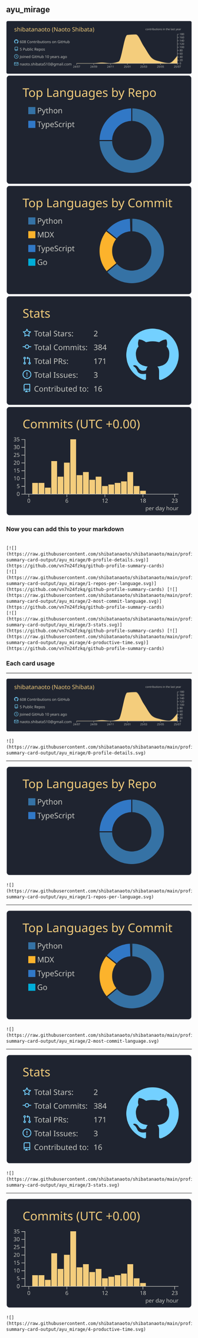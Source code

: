## ayu_mirage

[![](./0-profile-details.svg)](https://github.com/vn7n24fzkq/github-profile-summary-cards)
[![](./1-repos-per-language.svg)](https://github.com/vn7n24fzkq/github-profile-summary-cards) [![](./2-most-commit-language.svg)](https://github.com/vn7n24fzkq/github-profile-summary-cards)
[![](./3-stats.svg)](https://github.com/vn7n24fzkq/github-profile-summary-cards) [![](./4-productive-time.svg)](https://github.com/vn7n24fzkq/github-profile-summary-cards)
### Now you can add this to your markdown
```

[![](https://raw.githubusercontent.com/shibatanaoto/shibatanaoto/main/profile-summary-card-output/ayu_mirage/0-profile-details.svg)](https://github.com/vn7n24fzkq/github-profile-summary-cards)
[![](https://raw.githubusercontent.com/shibatanaoto/shibatanaoto/main/profile-summary-card-output/ayu_mirage/1-repos-per-language.svg)](https://github.com/vn7n24fzkq/github-profile-summary-cards) [![](https://raw.githubusercontent.com/shibatanaoto/shibatanaoto/main/profile-summary-card-output/ayu_mirage/2-most-commit-language.svg)](https://github.com/vn7n24fzkq/github-profile-summary-cards)
[![](https://raw.githubusercontent.com/shibatanaoto/shibatanaoto/main/profile-summary-card-output/ayu_mirage/3-stats.svg)](https://github.com/vn7n24fzkq/github-profile-summary-cards) [![](https://raw.githubusercontent.com/shibatanaoto/shibatanaoto/main/profile-summary-card-output/ayu_mirage/4-productive-time.svg)](https://github.com/vn7n24fzkq/github-profile-summary-cards)

```

### Each card usage
---

![](./0-profile-details.svg)

```
![](https://raw.githubusercontent.com/shibatanaoto/shibatanaoto/main/profile-summary-card-output/ayu_mirage/0-profile-details.svg)
```

    

---

![](./1-repos-per-language.svg)

```
![](https://raw.githubusercontent.com/shibatanaoto/shibatanaoto/main/profile-summary-card-output/ayu_mirage/1-repos-per-language.svg)
```

    

---

![](./2-most-commit-language.svg)

```
![](https://raw.githubusercontent.com/shibatanaoto/shibatanaoto/main/profile-summary-card-output/ayu_mirage/2-most-commit-language.svg)
```

    

---

![](./3-stats.svg)

```
![](https://raw.githubusercontent.com/shibatanaoto/shibatanaoto/main/profile-summary-card-output/ayu_mirage/3-stats.svg)
```

    

---

![](./4-productive-time.svg)

```
![](https://raw.githubusercontent.com/shibatanaoto/shibatanaoto/main/profile-summary-card-output/ayu_mirage/4-productive-time.svg)
```

    
